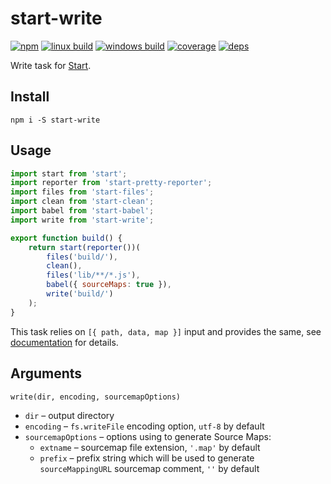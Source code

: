 # start-write

[![npm](https://img.shields.io/npm/v/start-write.svg?style=flat-square)](https://www.npmjs.com/package/start-write)
[![linux build](https://img.shields.io/travis/start-runner/write.svg?label=linux&style=flat-square)](https://travis-ci.org/start-runner/write)
[![windows build](https://img.shields.io/appveyor/ci/start-runner/write.svg?label=windows&style=flat-square)](https://ci.appveyor.com/project/start-runner/write)
[![coverage](https://img.shields.io/codecov/c/github/start-runner/write.svg?style=flat-square)](https://codecov.io/github/start-runner/write)
[![deps](https://img.shields.io/gemnasium/start-runner/write.svg?style=flat-square)](https://gemnasium.com/start-runner/write)

Write task for [Start](https://github.com/start-runner/start).

## Install

```
npm i -S start-write
```

## Usage

```js
import start from 'start';
import reporter from 'start-pretty-reporter';
import files from 'start-files';
import clean from 'start-clean';
import babel from 'start-babel';
import write from 'start-write';

export function build() {
    return start(reporter())(
        files('build/'),
        clean(),
        files('lib/**/*.js'),
        babel({ sourceMaps: true }),
        write('build/')
    );
}
```

This task relies on `[{ path, data, map }]` input and provides the same, see [documentation](https://github.com/start-runner/start#readme) for details.

## Arguments

`write(dir, encoding, sourcemapOptions)`

* `dir` – output directory
* `encoding` – `fs.writeFile` encoding option, `utf-8` by default
* `sourcemapOptions` – options using to generate Source Maps:
  * `extname` – sourcemap file extension, `'.map'` by default
  * `prefix` – prefix string which will be used to generate `sourceMappingURL` sourcemap comment, `''` by default
